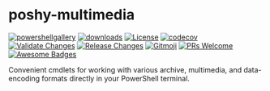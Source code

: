 # poshy-multimedia

[![powershellgallery](https://img.shields.io/powershellgallery/v/poshy-multimedia.svg)](https://www.powershellgallery.com/packages/poshy-multimedia)
[![downloads](https://img.shields.io/powershellgallery/dt/poshy-multimedia.svg)](https://www.powershellgallery.com/packages/poshy-multimedia)
[![License](https://img.shields.io/github/license/pwshrc/poshy-multimedia)](./LICENSE.txt)
[![codecov](https://codecov.io/gh/pwshrc/poshy-multimedia/branch/main/graph/badge.svg)](https://codecov.io/gh/pwshrc/poshy-multimedia)
[![Validate Changes](https://github.com/pwshrc/poshy-multimedia/actions/workflows/validate.yml/badge.svg)](https://github.com/pwshrc/poshy-multimedia/actions/workflows/validate.yml)
[![Release Changes](https://github.com/pwshrc/poshy-multimedia/actions/workflows/release.yml/badge.svg)](https://github.com/pwshrc/poshy-multimedia/actions/workflows/release.yml)
[![Gitmoji](https://img.shields.io/badge/gitmoji-%20😜%20😍-FFDD67.svg?style=flat-square)](https://gitmoji.carloscuesta.me/)
[![PRs Welcome](https://img.shields.io/badge/PRs-welcome-brightgreen.svg?style=flat-square)](http://makeapullrequest.com)
[![Awesome Badges](https://img.shields.io/badge/badges-awesome-green.svg)](https://github.com/Naereen/badges)

Convenient cmdlets for working with various archive, multimedia, and data-encoding formats directly in your PowerShell terminal.